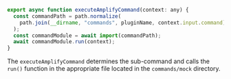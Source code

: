 ```javascript {6}
export async function executeAmplifyCommand(context: any) {
  const commandPath = path.normalize(
    path.join(__dirname, "commands", pluginName, context.input.command)
  );
  const commandModule = await import(commandPath);
  await commandModule.run(context);
}
```

The `executeAmplifyCommand` determines the sub-command and calls the `run()` function in the appropriate file located in the `commands/mock` directory.
